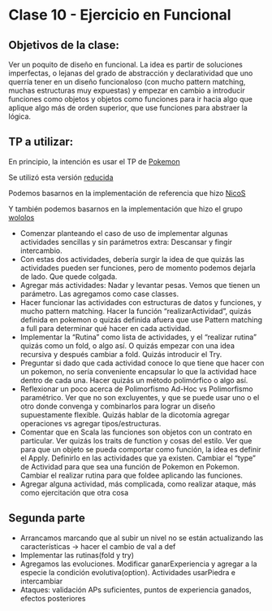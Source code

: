 # Clase 10 - Ejercicio en Funcional

## Objetivos de la clase:

Ver un poquito de diseño en funcional. La idea es partir de soluciones imperfectas, o lejanas del grado de abstracción y declaratividad que uno querría tener en un diseño funcionaloso (con mucho pattern matching, muchas estructuras muy expuestas) y empezar en cambio a introducir funciones como objetos y objetos como funciones para ir hacia algo que aplique algo más de orden superior, que use funciones para abstraer la lógica.

## TP a utilizar:
En principio, la intención es usar el TP de [Pokemon](https://docs.google.com/document/d/1gXSN8iBayDOxZ1zPM4xWRX72hG6nnHIt0SCoU6lu1WE/edit?usp=sharing)

Se utilizó esta versión [reducida](https://docs.google.com/document/d/1aewVvR4YcU3-1fXZDKEGEGgH5i2ar-mTpugKn2uGMhg/edit#)

Podemos basarnos en la implementación de referencia que hizo [NicoS](https://github.com/uqbar-paco/documentos/tree/master/tadp/tps/2015c1-TP2-Gimnasio-Pokemon/pokemon)

Y también podemos basarnos en la implementación que hizo el grupo [wololos](https://github.com/uqbar-paco/documentos/tree/master/tadp/tps/2015c1-TP2-Gimnasio-Pokemon/pokemon)

- Comenzar planteando el caso de uso de implementar algunas actividades sencillas y sin parámetros extra: Descansar y fingir intercambio.
- Con estas dos actividades, debería surgir la idea de que quizás las actividades pueden ser funciones, pero de momento podemos dejarla de lado. Que quede colgada.
- Agregar más actividades: Nadar y levantar pesas. Vemos que tienen un parámetro. Las agregamos como case classes.
- Hacer funcionar las actividades con estructuras de datos y funciones, y mucho pattern matching. Hacer la función “realizarActividad”, quizás definida en pokemon o quizás definida afuera que use Pattern matching a full para determinar qué hacer en cada actividad.
- Implementar la “Rutina” como lista de actividades, y el “realizar rutina” quizás como un fold, o algo así. O quizás empezar con una idea recursiva y después cambiar a fold. Quizás introducir el Try.
- Preguntar si dado que cada actividad conoce lo que tiene que hacer con un pokemon, no sería conveniente encapsular lo que la actividad hace dentro de cada una. Hacer quizás un método polimórfico o algo así.
- Reflexionar un poco acerca de Polimorfismo Ad-Hoc vs Polimorfismo paramétrico. Ver que no son excluyentes, y que se puede usar uno o el otro donde convenga y combinarlos para lograr un diseño supuestamente flexible. Quizás hablar de la dicotomía agregar operaciones vs agregar tipos/estructuras.
- Comentar que en Scala las funciones son objetos con un contrato en particular. Ver quizás los traits de function y cosas del estilo. Ver que para que un objeto se pueda comportar como función, la idea es definir el Apply. Definirlo en las actividades que ya existen. Cambiar el “type” de Actividad para que sea una función de Pokemon en Pokemon. Cambiar el realizar rutina para que foldee aplicando las funciones.
- Agregar alguna actividad, más complicada, como realizar ataque, más como ejercitación que otra cosa

## Segunda parte

- Arrancamos marcando que al subir un nivel no se están actualizando las características -> hacer el cambio de val a def
- Implementar las rutinas(fold y try)
- Agregamos las evoluciones. Modificar ganarExperiencia y agregar a la especie la condición evolutiva(option). Actividades usarPiedra e intercambiar
- Ataques: validación APs suficientes, puntos de experiencia ganados, efectos posteriores

